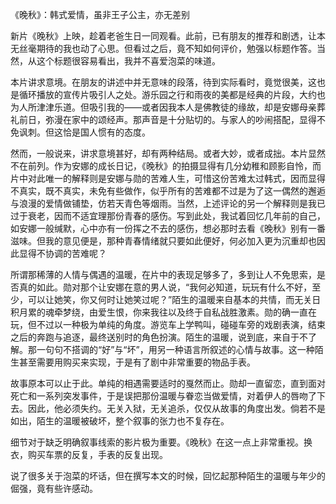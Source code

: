 《晚秋》：韩式爱情，虽非王子公主，亦无差别

新片《晚秋》上映，趁着老爸生日一同观看。此前，已有朋友的推荐和剧透，让本无丝毫期待的我也动了心思。但看过之后，竟不知如何评价，勉强以标题作答。当然，从这个标题很容易看出，我并不喜爱泡菜的味道。

本片讲求意境。在朋友的讲述中并无意味的段落，待到实际看时，竟觉很美，这也是循环播放的宣传片吸引人之处。游乐园之行和雨夜的美都是经典的片段，大约也为人所津津乐道。但吸引我的——或者因我本人是佛教徒的缘故，却是安娜母亲葬礼前日，弥漫在家中的颂经声。那声音是十分贴切的。与家人的吵闹搭配，显得不免讽刺。但这恰是国人惯有的态度。

然而，一般说来，讲求意境甚好，却有两种结局。或者大妙，或者成拙。本片显然不在前列。作为安娜的成长日记，《晚秋》的拍摄显得有几分幼稚和顾影自怜，而片中对此唯一的解释则是安娜与勋的苦难人生，可惜这份苦难太过韩式，因而显得不真实，既不真实，未免有些做作，似乎所有的苦难都不过是为了这一偶然的邂逅与浪漫的爱情做铺垫，仿若天青色等烟雨。当然，上述评论的另一个解释则是我已过于衰老，因而不适宜理那份青春的感伤。写到此处，我试着回忆几年前的自己，如安娜一般缄默，心中亦有一份挥之不去的感伤，想必那时去看《晚秋》别有一番滋味。但我的意见便是，那种青春情绪就只要如此便好，何必加入更为沉重却也因此显得不协调的苦难呢？

所谓那稀薄的人情与偶遇的温暖，在片中的表现足够多了，多到让人不免思索，是否真的如此。勋对那个让安娜在意的男人说，“我何必知道，玩玩有什么不好，至少，可以让她笑，你又何时让她笑过呢？”陌生的温暖来自基本的共情，而无关日积月累的魂牵梦绕，由爱生恨，你来我往以及终于自私战胜激素。勋的确一直在玩，但不过以一种极为单纯的角度。游览车上学鸭叫，碰碰车旁的戏剧表演，结束之后的奔跑与追逐，最终送别时的角色扮演。陌生的温暖，说到底，来自于不了解。那一句句不搭调的“好”与“坏”，用另一种语言所叙述的心情与故事。这一种陌生甚至需要用购买来实现，于是有了剧中非常重要的物品手表。

故事原本可以止于此。单纯的相遇需要适时的戛然而止。勋却一直留恋，直到面对死亡和一系列突发事件，于是误把那份温暖与眷恋当做爱情，对着伊人的唇吻了下去。因此，他必须失约。无关入狱，无关追杀，仅仅从故事的角度出发。倘若不是如出，陌生的温暖被破坏，整个叙事的张力也不复存在。

细节对于缺乏明确叙事线索的影片极为重要。《晚秋》在这一点上非常重视。换衣，购买车票的反复，手表的反复出现。

说了很多关于泡菜的坏话，但在撰写本文的时候，回忆起那种陌生的温暖与年少的倔强，竟有些许感动。